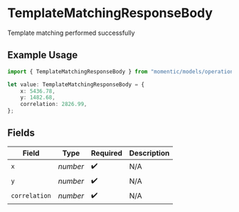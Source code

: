 # TemplateMatchingResponseBody

Template matching performed successfully

## Example Usage

```typescript
import { TemplateMatchingResponseBody } from "momentic/models/operations";

let value: TemplateMatchingResponseBody = {
    x: 5436.78,
    y: 1482.68,
    correlation: 2826.99,
};
```

## Fields

| Field              | Type               | Required           | Description        |
| ------------------ | ------------------ | ------------------ | ------------------ |
| `x`                | *number*           | :heavy_check_mark: | N/A                |
| `y`                | *number*           | :heavy_check_mark: | N/A                |
| `correlation`      | *number*           | :heavy_check_mark: | N/A                |
